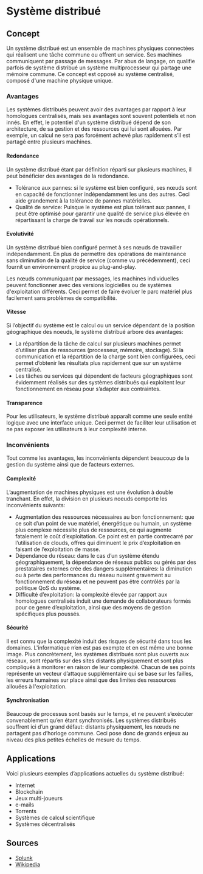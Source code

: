 # Système distribué

## Concept

Un système distribué est un ensemble de machines physiques connectées qui réalisent une tâche commune ou offrent un service. Ses machines communiquent par passage de messages.
Par abus de langage, on qualifie parfois de système distribué un système multiprocesseur qui partage une mémoire commune. 
Ce concept est opposé au système centralisé, composé d'une machine physique unique. 

### Avantages

Les systèmes distribués peuvent avoir des avantages par rapport à leur homologues centralisés, mais ses avantages sont souvent potentiels et non innés. En effet, le potentiel d'un système distribué dépend de son architecture, de sa gestion et des ressources qui lui sont allouées. Par exemple, un calcul ne sera pas forcément achevé plus rapidement s’il est partagé entre plusieurs machines. 

#### Redondance

Un système distribué étant par définition réparti sur plusieurs machines, il peut bénéficier des avantages de la redondance. 
 - Tolérance aux pannes: si le système est bien configuré, ses nœuds sont en capacité de fonctionner indépendamment les uns des autres. Ceci aide grandement à la tolérance de pannes matérielles.
 - Qualité de service: Puisque le système est plus tolérant aux pannes, il peut être optimisé pour garantir une qualité de service plus élevée en répartissant la charge de travail sur les nœuds opérationnels. 

#### Evolutivité

Un système distribué bien configuré permet à ses nœuds de travailler indépendamment. En plus de permettre des opérations de maintenance sans diminution de la qualité de service (comme vu précédemment), ceci fournit un environnement propice au plug-and-play. 

Les nœuds communiquant par messages, les machines individuelles peuvent fonctionner avec des versions logicielles ou de systèmes d'exploitation différents. Ceci permet de faire évoluer le parc matériel plus facilement sans problèmes de compatibilité. 

#### Vitesse

Si l’objectif du système est le calcul ou un service dépendant de la position géographique des noeuds, le système distribué arbore des avantages:

 - La répartition de la tâche de calcul sur plusieurs machines permet d’utiliser plus de ressources (processeur, mémoire, stockage). Si la communication et la répartition de la charge sont bien configurées, ceci permet d’obtenir les résultats plus rapidement que sur un système centralisé. 
 - Les tâches ou services qui dépendent de facteurs géographiques sont évidemment réalisés sur des systèmes distribués qui exploitent leur fonctionnement en réseau pour s’adapter aux contraintes. 

#### Transparence

Pour les utilisateurs, le système distribué apparaît comme une seule entité logique avec une interface unique. Ceci permet de faciliter leur utilisation et ne pas exposer les utilisateurs à leur complexité interne. 

### Inconvénients

Tout comme les avantages, les inconvénients dépendent beaucoup de la gestion du système ainsi que de facteurs externes.

#### Complexité

L’augmentation de machines physiques est une évolution à double tranchant. En effet, la division en plusieurs noeuds comporte les inconvénients suivants:

 - Augmentation des ressources nécessaires au bon fonctionnement: que ce soit d’un point de vue matériel, énergétique ou humain, un système plus complexe nécessite plus de ressources, ce qui augmente fatalement le coût d’exploitation. Ce point est en partie contrecarré par l’utilisation de clouds, offres qui diminuent le prix d’exploitation en faisant de l’exploitation de masse. 
 - Dépendance du réseau: dans le cas d’un système étendu géographiquement, la dépendance de réseaux publics ou gérés par des prestataires externes crée des dangers supplémentaires: la diminution ou à perte des performances du réseau nuisent gravement au fonctionnement du réseau et ne peuvent pas être contrôlés par la politique QoS du système. 
 - Difficulté d’exploitation: la complexité élevée par rapport aux homologues centralisés induit une demande de collaborateurs formés pour ce genre d’exploitation, ainsi que des moyens de gestion spécifiques plus poussés. 

#### Sécurité

Il est connu que la complexité induit des risques de sécurité dans tous les domaines. L'informatique n’en est pas exempte et en est même une bonne image. Plus concrètement, les systèmes distribués sont plus ouverts aux réseaux, sont répartis sur des sites distants physiquement et sont plus compliqués à monitorer en raison de leur complexité. Chacun de ses points représente un vecteur d’attaque supplémentaire qui se base sur les failles, les erreurs humaines sur place ainsi que des limites des ressources allouées à l'exploitation. 

#### Synchronisation

Beaucoup de processus sont basés sur le temps, et ne peuvent s’exécuter convenablement qu’en étant synchronisés. Les systèmes distribués souffrent ici d’un grand défaut: distants physiquement, les nœuds ne partagent pas d’horloge commune. Ceci pose donc de grands enjeux au niveau des plus petites échelles de mesure du temps.

## Applications

Voici plusieurs exemples d’applications actuelles du système distribué:

 - Internet
 - Blockchain
 - Jeux multi-joueurs
 - e-mails
 - Torrents
 - Systèmes de calcul scientifique
 - Systèmes décentralisés

## Sources

 - [Splunk](https://www.splunk.com/en_us/data-insider/what-are-distributed-systems.html#:~:text=A%20distributed%20system%20is%20a,been%20responsible%20for%20the%20task.)
 - [Wikipedia](https://en.wikipedia.org/wiki/Distributed_computing)


